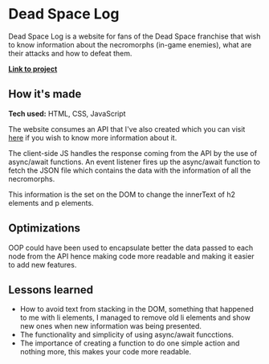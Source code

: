 # Dead Space Log

Dead Space Log is a website for fans of the Dead Space franchise that wish to know information about the necromorphs (in-game enemies), what are their attacks and how to defeat them.

**<a href="#"> Link to project </a>** 


## How it's made

**Tech used:** HTML, CSS, JavaScript

The website consumes an API that I've also created which you can visit <a href="https://github.com/ManuGC22/dead-space-api">here</a> if you wish to know more information about it.

The client-side JS handles the response coming from the API by the use of async/await functions. An event listener fires up the async/await function to fetch the JSON file which contains the data with the information of all the necromorphs.

This information is the set on the DOM to change the innerText of h2 elements and p elements.

## Optimizations

OOP could have been used to encapsulate better the data passed to each node from the API hence making code more readable and making it easier to add new features.

## Lessons learned

- How to avoid text from stacking in the DOM, something that happened to me with li elements, I managed to remove old li elements and show new ones when new information was being presented.
- The functionality and simplicity of using async/await funcctions.
- The importance of creating a function to do one simple action and nothing more, this makes your code more readable.
